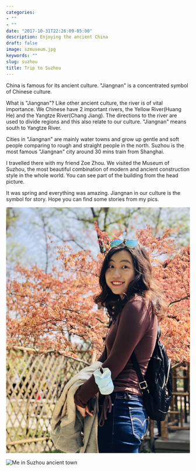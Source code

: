```yaml
---
categories:
- ""
- ""
date: "2017-10-31T22:26:09-05:00"
description: Enjoying the ancient China
draft: false
image: szmuseum.jpg
keywords: ""
slug: suzhou
title: Trip to Suzhou
---
```

China is famous for its ancient culture. "Jiangnan" is a concentrated symbol of Chinese culture. 

What is "Jiangnan"? 
Like other ancient culture, the river is of vital importance. We Chinese have 2 important rivers, the Yellow River(Huang He) and the Yangtze River(Chang Jiang). The directions to the river are used to divide regions and this also relate to our culture. "Jiangnan" means south to Yangtze River. 

Cities in "Jiangnan" are mainly water towns and grow up gentle and soft people comparing to rough and straight people in the north. Suzhou is the most famous "Jiangnan" city around 30 mins train from Shanghai. 

I travelled there with my friend Zoe Zhou. We visited the Museum of Suzhou, the most beautiful combination of modern and ancient construction style in the whole world. You can see part of the building from the head picture. 

It was spring and everything was amazing. 
Jiangnan in our culture is the symbol for story. Hope you can find some stories from my pics.

![Me in Suzhou ancient garden](https://github.com/Xueyu12/my_website/blob/main/static/img/blogs/sz02.jpg)

![Me in Suzhou ancient town](https://github.com/Xueyu12/my_website/blob/main/static/img/blogs/sz03.jpg)